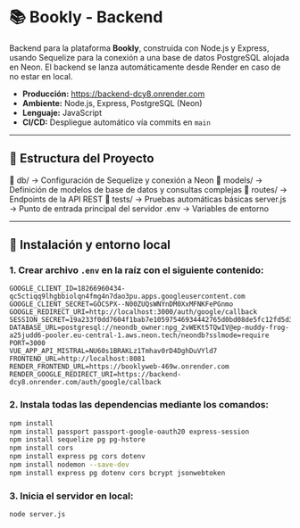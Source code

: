 # 📚 Bookly - Backend

Backend para la plataforma **Bookly**, construida con Node.js y Express, usando Sequelize para la conexión a una base de datos PostgreSQL alojada en Neon. El backend se lanza automáticamente desde Render en caso de no estar en local.

- **Producción:** https://backend-dcy8.onrender.com  
- **Ambiente:** Node.js, Express, PostgreSQL (Neon)  
- **Lenguaje:** JavaScript  
- **CI/CD:** Despliegue automático vía commits en `main`

---

## 📁 Estructura del Proyecto

📁 db/             → Configuración de Sequelize y conexión a Neon
📁 models/         → Definición de modelos de base de datos y consultas complejas
📁 routes/         → Endpoints de la API REST
📁 tests/          → Pruebas automáticas básicas
server.js         → Punto de entrada principal del servidor
.env              → Variables de entorno

---

## 🔧 Instalación y entorno local

### 1. Crear archivo `.env` en la raíz con el siguiente contenido:
```env
GOOGLE_CLIENT_ID=18266960434-qc5ctiqq9lhgbbiolqn4fmg4n7dao3pu.apps.googleusercontent.com
GOOGLE_CLIENT_SECRET=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
GOOGLE_REDIRECT_URI=http://localhost:3000/auth/google/callback
SESSION_SECRET=19a233f0dd7604f1bab7e10597546934442765d0bd08de5fc12fd5d3e46db2413c55302d871304ab79115dea77c0a2179ba17328364d5d7d58e47bad8e17e8d0
DATABASE_URL=postgresql://neondb_owner:npg_2vWEKt5TQwIV@ep-muddy-frog-a25judd6-pooler.eu-central-1.aws.neon.tech/neondb?sslmode=require
PORT=3000
VUE_APP_API_MISTRAL=NU60s1BRAKLz1Tmhav0rD4DghDuVYld7
FRONTEND_URL=http://localhost:8081
RENDER_FRONTEND_URL=https://booklyweb-469w.onrender.com
RENDER_GOOGLE_REDIRECT_URI=https://backend-dcy8.onrender.com/auth/google/callback
```

### 2. Instala todas las dependencias mediante los comandos:
```bash
npm install
npm install passport passport-google-oauth20 express-session
npm install sequelize pg pg-hstore
npm install cors
npm install express pg cors dotenv
npm install nodemon --save-dev 
npm install express pg dotenv cors bcrypt jsonwebtoken
```

### 3. Inicia el servidor en local:
```bash
node server.js
```
